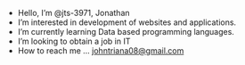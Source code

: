 -  Hello, I’m @jts-3971, Jonathan 
-  I’m interested in development of websites and applications.
-  I’m currently learning Data based programming languages. 
-  I’m looking to obtain a job in IT
-  How to reach me ... johntriana08@gmail.com

<!---
jts-3971/jts-3971 is a ✨ special ✨ repository because its `README.md` (this file) appears on your GitHub profile.
You can click the Preview link to take a look at your changes.
--->

